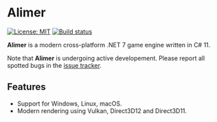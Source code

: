 # Alimer

[![License: MIT](https://img.shields.io/badge/License-MIT-green.svg)](https://github.com/amerkoleci/alimer/blob/main/LICENSE)
[![Build status](https://github.com/amerkoleci/alimer/workflows/Build/badge.svg)](https://github.com/amerkoleci/alimer/actions)

**Alimer** is a modern cross-platform .NET 7 game engine written in C# 11.

Note that **Alimer** is undergoing active developement. Please report all spotted bugs in the [issue tracker](https://github.com/amerkoleci/alimer/issues).

## Features

* Support for Windows, Linux, macOS.
* Modern rendering using Vulkan, Direct3D12 and Direct3D11.
